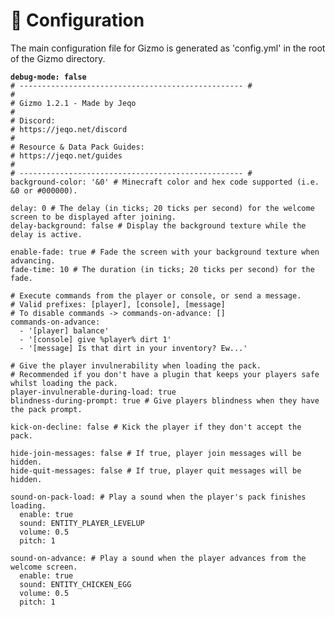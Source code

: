 # 📜 Configuration

The main configuration file for Gizmo is generated as 'config.yml' in the root of the Gizmo directory.

<pre class="language-yaml" data-title="config.yml"><code class="lang-yaml"><strong>debug-mode: false
</strong># -------------------------------------------------- #
#
# Gizmo 1.2.1 - Made by Jeqo
#
# Discord:
# https://jeqo.net/discord
#
# Resource &#x26; Data Pack Guides:
# https://jeqo.net/guides
#
# -------------------------------------------------- #
background-color: '&#x26;0' # Minecraft color and hex code supported (i.e. &#x26;0 or #000000).

delay: 0 # The delay (in ticks; 20 ticks per second) for the welcome screen to be displayed after joining.
delay-background: false # Display the background texture while the delay is active.

enable-fade: true # Fade the screen with your background texture when advancing.
fade-time: 10 # The duration (in ticks; 20 ticks per second) for the fade.

# Execute commands from the player or console, or send a message.
# Valid prefixes: [player], [console], [message]
# To disable commands -> commands-on-advance: []
commands-on-advance:
  - '[player] balance'
  - '[console] give %player% dirt 1'
  - '[message] Is that dirt in your inventory? Ew...'

# Give the player invulnerability when loading the pack.
# Recommended if you don't have a plugin that keeps your players safe whilst loading the pack.
player-invulnerable-during-load: true
blindness-during-prompt: true # Give players blindness when they have the pack prompt.

kick-on-decline: false # Kick the player if they don't accept the pack.

hide-join-messages: false # If true, player join messages will be hidden.
hide-quit-messages: false # If true, player quit messages will be hidden.

sound-on-pack-load: # Play a sound when the player's pack finishes loading.
  enable: true
  sound: ENTITY_PLAYER_LEVELUP
  volume: 0.5
  pitch: 1

sound-on-advance: # Play a sound when the player advances from the welcome screen.
  enable: true
  sound: ENTITY_CHICKEN_EGG
  volume: 0.5
  pitch: 1
</code></pre>

